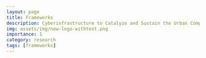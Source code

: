 ```yaml
---
layout: page
title: Frameworks
description: Cyberinfrastructure to Catalyze and Sustain the Urban Computing Community
img: assets/img/new-logo-withtext.png
importance: 1
category: research
tags: [frameworks]
---
```

